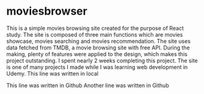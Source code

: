 # moviesbrowser
This is a simple movies browsing site created for the purpose of React study. 
The site is composed of three main functions which are movies showcase, movies searching and movies recommendation.
The site uses data fetched from TMDB, a movie browsing site with free API.
During the making, plenty of features were applied to the design, which makes this project outstanding. I spent nearly 2 weeks completing this project.
The site is one of many projects I made while I was learning web development in Udemy.
This line was written in local

This line was written in Github
Another line was written in Github

